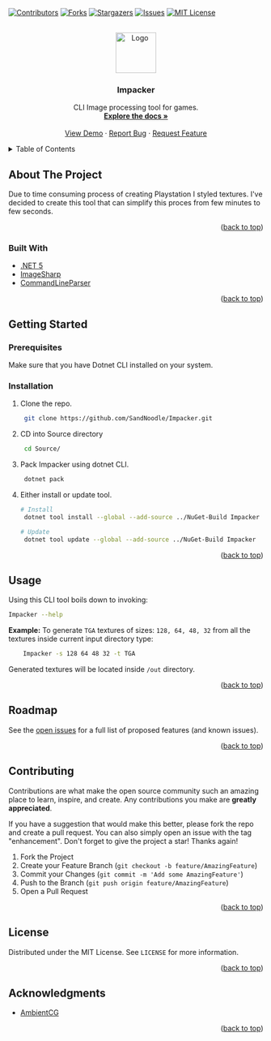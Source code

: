 <div id="top"></div>

<!-- PROJECT SHIELDS -->
[![Contributors][contributors-shield]][contributors-url]
[![Forks][forks-shield]][forks-url]
[![Stargazers][stars-shield]][stars-url]
[![Issues][issues-shield]][issues-url]
[![MIT License][license-shield]][license-url]

<!-- PROJECT LOGO -->
<br />
<div align="center">
  <a href="https://github.com/SandNoodle/Impacker">
    <img src="images/logo.png" alt="Logo" width="80" height="80">
  </a>

<h3 align="center">Impacker</h3>

  <p align="center">
    CLI Image processing tool for games.
    <br />
    <a href="https://github.com/SandNoodle/Impacker"><strong>Explore the docs »</strong></a>
    <br />
    <br />
    <a href="https://github.com/SandNoodle/Impacker">View Demo</a>
    ·
    <a href="https://github.com/SandNoodle/Impacker/issues">Report Bug</a>
    ·
    <a href="https://github.com/SandNoodle/Impacker/issues">Request Feature</a>
  </p>
</div>

<!-- TABLE OF CONTENTS -->
<details>
  <summary>Table of Contents</summary>
  <ol>
    <li>
      <a href="#about-the-project">About The Project</a>
      <ul>
        <li><a href="#built-with">Built With</a></li>
      </ul>
    </li>
    <li>
      <a href="#getting-started">Getting Started</a>
      <ul>
        <li><a href="#prerequisites">Prerequisites</a></li>
        <li><a href="#installation">Installation</a></li>
      </ul>
    </li>
    <li><a href="#usage">Usage</a></li>
    <li><a href="#roadmap">Roadmap</a></li>
    <li><a href="#contributing">Contributing</a></li>
    <li><a href="#license">License</a></li>
    <li><a href="#acknowledgments">Acknowledgments</a></li>
  </ol>
</details>

<!-- ABOUT THE PROJECT -->
## About The Project

Due to time consuming process of creating Playstation I styled textures. I've decided to create this tool that can simplify this proces from few minutes to few seconds.

<p align="right">(<a href="#top">back to top</a>)</p>

### Built With

* [.NET 5](https://dotnet.microsoft.com/en-us/)
* [ImageSharp](https://sixlabors.com/products/imagesharp/)
* [CommandLineParser](https://github.com/commandlineparser/commandline)

<p align="right">(<a href="#top">back to top</a>)</p>

<!-- GETTING STARTED -->
## Getting Started

### Prerequisites

Make sure that you have Dotnet CLI installed on your system.

### Installation

1. Clone the repo.
   ```sh
    git clone https://github.com/SandNoodle/Impacker.git
   ```
2. CD into Source directory
   ```sh
	cd Source/
   ```
3. Pack Impacker using dotnet CLI.
   ```sh
    dotnet pack
   ```
4. Either install or update tool. 
   ```sh
   # Install
	dotnet tool install --global --add-source ../NuGet-Build Impacker
   
   # Update
    dotnet tool update --global --add-source ../NuGet-Build Impacker
   ```
<p align="right">(<a href="#top">back to top</a>)</p>



<!-- USAGE EXAMPLES -->
## Usage

Using this CLI tool boils down to invoking:
```sh
Impacker --help
```

**Example:**
To generate `TGA` textures of sizes: `128, 64, 48, 32` from all the textures inside current input directory type:

```sh
	Impacker -s 128 64 48 32 -t TGA
```

Generated textures will be located inside `/out` directory.

<p align="right">(<a href="#top">back to top</a>)</p>

<!-- ROADMAP -->
## Roadmap

See the [open issues](https://github.com/SandNoodle/Impacker/issues) for a full list of proposed features (and known issues).

<p align="right">(<a href="#top">back to top</a>)</p>

<!-- CONTRIBUTING -->
## Contributing

Contributions are what make the open source community such an amazing place to learn, inspire, and create. Any contributions you make are **greatly appreciated**.

If you have a suggestion that would make this better, please fork the repo and create a pull request. You can also simply open an issue with the tag "enhancement".
Don't forget to give the project a star! Thanks again!

1. Fork the Project
2. Create your Feature Branch (`git checkout -b feature/AmazingFeature`)
3. Commit your Changes (`git commit -m 'Add some AmazingFeature'`)
4. Push to the Branch (`git push origin feature/AmazingFeature`)
5. Open a Pull Request

<p align="right">(<a href="#top">back to top</a>)</p>

<!-- LICENSE -->
## License

Distributed under the MIT License. See `LICENSE` for more information.

<p align="right">(<a href="#top">back to top</a>)</p>

<!-- ACKNOWLEDGMENTS -->
## Acknowledgments

* [AmbientCG](https://ambientcg.com/)

<p align="right">(<a href="#top">back to top</a>)</p>

<!-- MARKDOWN LINKS & IMAGES -->
<!-- https://www.markdownguide.org/basic-syntax/#reference-style-links -->
[contributors-shield]: https://img.shields.io/github/contributors/SandNoodle/Impacker.svg?style=for-the-badge
[contributors-url]: https://github.com/SandNoodle/Impacker/graphs/contributors
[forks-shield]: https://img.shields.io/github/forks/SandNoodle/Impacker.svg?style=for-the-badge
[forks-url]: https://github.com/SandNoodle/Impacker/network/members
[stars-shield]: https://img.shields.io/github/stars/SandNoodle/Impacker.svg?style=for-the-badge
[stars-url]: https://github.com/SandNoodle/Impacker/stargazers
[issues-shield]: https://img.shields.io/github/issues/SandNoodle/Impacker.svg?style=for-the-badge
[issues-url]: https://github.com/SandNoodle/Impacker/issues
[license-shield]: https://img.shields.io/github/license/SandNoodle/Impacker.svg?style=for-the-badge
[license-url]: https://github.com/SandNoodle/Impacker/blob/master/LICENSE.txt
[linkedin-shield]: https://img.shields.io/badge/-LinkedIn-black.svg?style=for-the-badge&logo=linkedin&colorB=555
